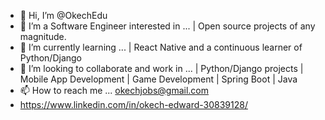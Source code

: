 - 👋 Hi, I’m @OkechEdu
- 👀 I’m a Software Engineer interested in ... | Open source projects of any magnitude.
- 🌱 I’m currently learning ... | React Native and a continuous learner of Python/Django
- 💞️ I’m looking to collaborate and work in ... | Python/Django projects | Mobile App Development | Game Development | Spring Boot | Java
- 📫 How to reach me ... okechjobs@gmail.com
- https://www.linkedin.com/in/okech-edward-30839128/

<!---
OkechEdu/OkechEdu is a ✨ special ✨ repository because its `README.md` (this file) appears on your GitHub profile.
You can click the Preview link to take a look at your changes.
--->

